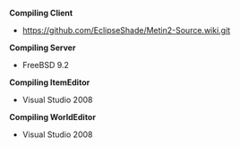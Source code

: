 **Compiling Client**
- https://github.com/EclipseShade/Metin2-Source.wiki.git

**Compiling Server**
- FreeBSD 9.2

**Compiling ItemEditor**
- Visual Studio 2008

**Compiling WorldEditor**
- Visual Studio 2008
